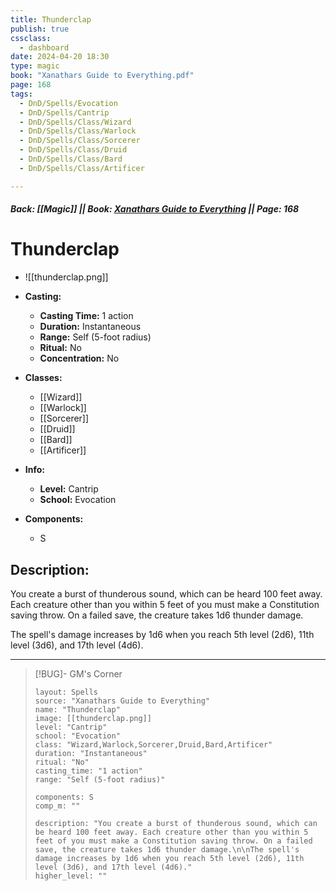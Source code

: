 ```yaml
---
title: Thunderclap
publish: true
cssclass:
  - dashboard
date: 2024-04-20 18:30
type: magic
book: "Xanathars Guide to Everything.pdf"
page: 168
tags:
  - DnD/Spells/Evocation
  - DnD/Spells/Cantrip
  - DnD/Spells/Class/Wizard
  - DnD/Spells/Class/Warlock
  - DnD/Spells/Class/Sorcerer
  - DnD/Spells/Class/Druid
  - DnD/Spells/Class/Bard
  - DnD/Spells/Class/Artificer

---
```


##### Back: [[Magic]] || Book: [Xanathars Guide to Everything](https://drive.google.com/drive/folders/1O5bhpYizcIT5xxAoLOuzCRht_PVS7VSG?usp=sharing) || Page: 168

# Thunderclap
- ![[thunderclap.png]]
- **Casting:**
    - **Casting Time:** 1 action
    - **Duration:** Instantaneous
    - **Range:** Self (5-foot radius)
    - **Ritual:** No
    - **Concentration:** No
- **Classes:**
    - [[Wizard]]
    - [[Warlock]]
    - [[Sorcerer]]
    - [[Druid]]
    - [[Bard]]
    - [[Artificer]]

- **Info:**
    - **Level:** Cantrip
    - **School:** Evocation
- **Components:**
    - S


## Description:
You create a burst of thunderous sound, which can be heard 100 feet away. Each creature other than you within 5 feet of you must make a Constitution saving throw. On a failed save, the creature takes 1d6 thunder damage.

The spell's damage increases by 1d6 when you reach 5th level (2d6), 11th level (3d6), and 17th level (4d6).



---

> [!BUG]- GM's Corner
>
> ```statblock
> layout: Spells
> source: "Xanathars Guide to Everything"
> name: "Thunderclap"
> image: [[thunderclap.png]]
> level: "Cantrip"
> school: "Evocation"
> class: "Wizard,Warlock,Sorcerer,Druid,Bard,Artificer"
> duration: "Instantaneous"
> ritual: "No"
> casting_time: "1 action"
> range: "Self (5-foot radius)"
>
> components: S
> comp_m: ""
>
> description: "You create a burst of thunderous sound, which can be heard 100 feet away. Each creature other than you within 5 feet of you must make a Constitution saving throw. On a failed save, the creature takes 1d6 thunder damage.\n\nThe spell's damage increases by 1d6 when you reach 5th level (2d6), 11th level (3d6), and 17th level (4d6)."
> higher_level: ""
> ```
